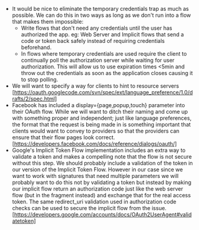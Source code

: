 
* It would be nice to eliminate the temporary credentials trap as much as possible. We can do this in two ways as long as we don't run into a flow that makes them impossible:
  * Write flows that don't need any credentials until the user has authorized the app. eg: Web Server and Implicit flows that send a code or token back safely instead of requiring credentials beforehand.
  * In flows where temporary credentials are used require the client to continually poll the authorization server while waiting for user authorization. This will allow us to use expiration times <5min and throw out the credentials as soon as the application closes causing it to stop polling.
* We will want to specify a way for clients to hint to resource servers [https://oauth.googlecode.com/svn/spec/ext/language_preference/1.0/drafts/2/spec.html]
* Facebook has included a display={page,popup,touch} parameter into their OAuth flow. While we will want to ditch their naming and come up with something proper and independent; just like language preferences, the format that the request is being made in is something important that clients would want to convey to providers so that the providers can ensure that their flow pages look correct. [https://developers.facebook.com/docs/reference/dialogs/oauth/]
* Google's Implicit Token Flow implementation includes an extra way to validate a token and makes a compelling note that the flow is not secure without this step. We should probably include a validation of the token in our version of the Implicit Token Flow. However in our case since we want to work with signatures that need multiple parameters we will probably want to do this not by validating a token but instead by making our implicit flow return an authorization code just like the web server flow (but in the fragment instead) and exchange that for the real access token. The same redirect_uri validation used in authorization code checks can be used to secure the implicit flow from the issue. [https://developers.google.com/accounts/docs/OAuth2UserAgent#validatetoken]